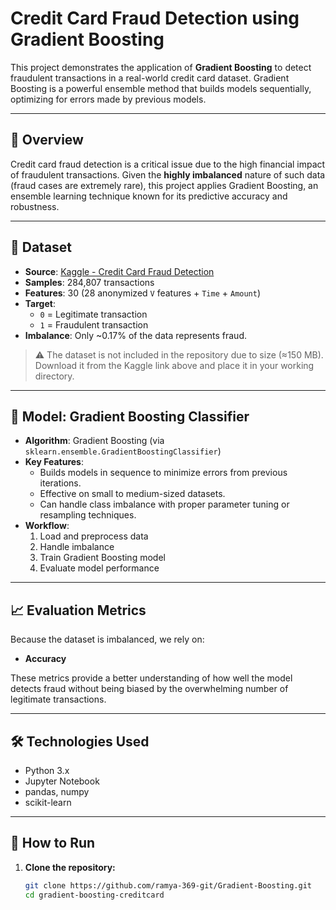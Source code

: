 # Credit Card Fraud Detection using Gradient Boosting

This project demonstrates the application of **Gradient Boosting** to detect fraudulent transactions in a real-world credit card dataset. Gradient Boosting is a powerful ensemble method that builds models sequentially, optimizing for errors made by previous models.

---

## 📌 Overview

Credit card fraud detection is a critical issue due to the high financial impact of fraudulent transactions. Given the **highly imbalanced** nature of such data (fraud cases are extremely rare), this project applies Gradient Boosting, an ensemble learning technique known for its predictive accuracy and robustness.

---

## 📂 Dataset

- **Source**: [Kaggle - Credit Card Fraud Detection](https://www.kaggle.com/datasets/mlg-ulb/creditcardfraud)
- **Samples**: 284,807 transactions
- **Features**: 30 (28 anonymized `V` features + `Time` + `Amount`)
- **Target**:
  - `0` = Legitimate transaction
  - `1` = Fraudulent transaction
- **Imbalance**: Only ~0.17% of the data represents fraud.

> ⚠️ The dataset is not included in the repository due to size (≈150 MB). Download it from the Kaggle link above and place it in your working directory.

---

## 🧠 Model: Gradient Boosting Classifier

- **Algorithm**: Gradient Boosting (via `sklearn.ensemble.GradientBoostingClassifier`)
- **Key Features**:
  - Builds models in sequence to minimize errors from previous iterations.
  - Effective on small to medium-sized datasets.
  - Can handle class imbalance with proper parameter tuning or resampling techniques.
- **Workflow**:
  1. Load and preprocess data
  2. Handle imbalance 
  3. Train Gradient Boosting model
  4. Evaluate model performance

---

## 📈 Evaluation Metrics

Because the dataset is imbalanced, we rely on:
- **Accuracy**

These metrics provide a better understanding of how well the model detects fraud without being biased by the overwhelming number of legitimate transactions.

---

## 🛠️ Technologies Used

- Python 3.x
- Jupyter Notebook
- pandas, numpy
- scikit-learn

---

## 🚀 How to Run

1. **Clone the repository:**
   ```bash
   git clone https://github.com/ramya-369-git/Gradient-Boosting.git
   cd gradient-boosting-creditcard

